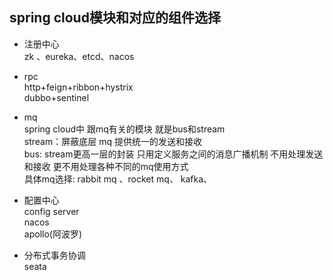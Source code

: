 ## spring cloud模块和对应的组件选择 
* 注册中心  
    zk 、eureka、etcd、nacos  
  
* rpc   
    http+feign+ribbon+hystrix  
    dubbo+sentinel   
  
* mq   
    spring cloud中 跟mq有关的模块 就是bus和stream   
    stream：屏蔽底层 mq  提供统一的发送和接收   
    bus: stream更高一层的封装 只用定义服务之间的消息广播机制  不用处理发送和接收 更不用处理各种不同的mq使用方式   
    具体mq选择: rabbit mq 、rocket mq、 kafka、    
    
* 配置中心    
    config server   
    nacos    
    apollo(阿波罗)  
  
* 分布式事务协调  
    seata   
  
